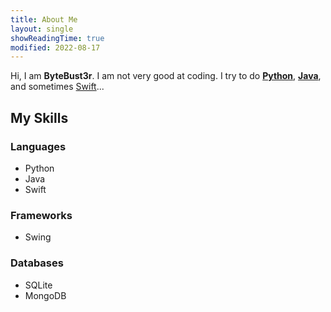 ```yaml
--- 
title: About Me
layout: single
showReadingTime: true
modified: 2022-08-17
---
```


Hi, I am **ByteBust3r**. I am not very good at coding. I try to do [**Python**](https://python.org), [**Java**](https://java.com), and sometimes [Swift](https://developer.apple.com/swift/)...

## My Skills
  ### Languages
  - Python
  - Java
  - Swift
  ### Frameworks
  - Swing
  ### Databases
  - SQLite
  - MongoDB
